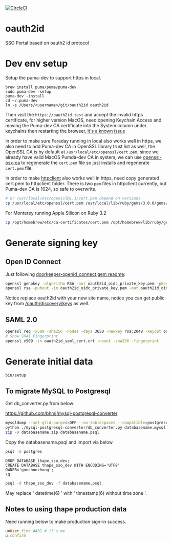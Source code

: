[![CircleCI](https://circleci.com/gh/thape-cn/oauth2id.svg?style=svg)](https://circleci.com/gh/thape-cn/oauth2id)

# oauth2id
SSO Portal based on oauth2 id protocol


# Dev env setup

Setup the puma-dev to support https in local.

```
brew install puma/puma/puma-dev
sudo puma-dev -setup
puma-dev -install
cd ~/.puma-dev
ln -s /Users/<username>/git/oauth2id oauth2id
```

Then visit the `https://oauth2id.test` and accept the invalid https certificate, for higher version MacOS, need opening Keychain Access and moving the Puma-dev CA certificate into the System column under keychains then restarting the browser, [it's a known issue](https://github.com/puma/puma-dev/issues/84#issuecomment-252339375)

In order to make sure Faraday running in local also works well in https, we also need to add Puma-dev CA in OpenSSL library trust list as well, the OpenSSL CA is by default at `/usr/local/etc/openssl/cert.pem`, since we already have valid MacOS Pumda-dev CA in system, we can use [openssl-osx-ca](https://github.com/raggi/openssl-osx-ca) to regenerate the `cert.pem` file so just installs and regenerate `cert.pem` file.

In order to make [httpclient](https://github.com/nahi/httpclient/issues/335) also works well in https, need copy generated cert.pem to httpclient folder. There is two `pem` files in httpclient currently, but Puma-dev CA is 1024, so safe to overwrite.

```bash
# or /usr/local/etc/openssl@1.1/cert.pem depend on versions
cp /usr/local/etc/openssl/cert.pem /usr/local/lib/ruby/gems/3.0.0/gems/httpclient-2.8.3/lib/httpclient/cacert.pem
```

For Monterey running Apple Silicon on Ruby 3.2

```bash
cp /opt/homebrew/etc/ca-certificates/cert.pem /opt/homebrew/lib/ruby/gems/3.2.0/gems/httpclient-2.8.3/lib/httpclient/cacert.pem
```

# Generate signing key

## Open ID Connect

Just following [doorkeeper-openid_connect gem readme](https://github.com/doorkeeper-gem/doorkeeper-openid_connect#configuration):

```bash
openssl genpkey -algorithm RSA -out oauth2id_oidc_private_key.pem -pkeyopt rsa_keygen_bits:2048
openssl rsa -pubout -in oauth2id_oidc_private_key.pem -out oauth2id_oidc_public_key.pem
```

Notice replace oauth2id with your new site name, notice you can get public key from [/oauth/discovery/keys](https://oauth2id.dev/oauth/discovery/keys) as well.


## SAML 2.0

```bash
openssl req -x509 -sha256 -nodes -days 3650 -newkey rsa:2048 -keyout oauth2id_saml_key.key -out oauth2id_saml_cert.crt
# Show SHA1 Fingerprint
openssl x509 -in oauth2id_saml_cert.crt -noout -sha256 -fingerprint
```

# Generate initial data


```bash
bin/setup
```


## To migrate MySQL to Postgresql

Get db_converter.py from below:

https://github.com/bhmj/mysql-postgresql-converter

```bash
mysqldump --set-gtid-purged=OFF --no-tablespaces --compatible=postgresql --default-character-set=utf8 -r databasename.mysql -u thape_sso_prod thape_sso_prod -p
python ./mysql-postgresql-converter/db_converter.py databasename.mysql databasename.psql
zip -9 databasename.zip databasename.psql
```

Copy the databasename.psql and import via below.

```bat
psql -d postgres
```

```psql
DROP DATABASE thape_sso_dev;
CREATE DATABASE thape_sso_dev WITH ENCODING='UTF8' OWNER='guochunzhong';
\q
```

```bat
psql -d thape_sso_dev -f databasename.psql
```

May replace ' datetime(6) ' with ' timestamp(6) without time zone '.

## Notes to using thape production data

Need running below to make production sign-in success.

```ruby
u=User.find 4431 # it's me
u.confirm
```
